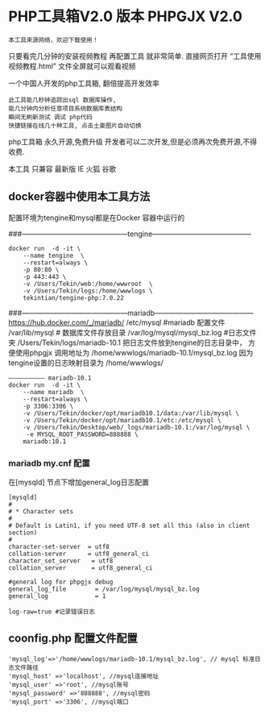 # PHP工具箱V2.0 版本 PHPGJX V2.0


    本工具来源网络，欢迎下载使用！

只要看完几分钟的安装视频教程 再配置工具 就非常简单.
直接网页打开   “工具使用视频教程.html”  文件全屏就可以观看视频


一个中国人开发的php工具箱, 翻倍提高开发效率

    此工具能几秒钟追踪出sql 数据库操作, 
    能几分钟内分析任意项目系统数据库表结构
    瞬间无刷新测试 调试 php代码
    快捷链接在线几十种工具, 点击土豪图片自动切换

php工具箱 永久开源,免费升级
开发者可以二次开发,但是必须再次免费开源,不得收费.


本工具 只兼容 最新版  IE 火狐 谷歌

## docker容器中使用本工具方法
配置环境为tengine和mysql都是在Docker 容器中运行的

###———————————————tengine——————————————

	docker run  -d -it \
		--name tengine  \
		--restart=always \
		-p 80:80 \
		-p 443:443 \
		-v /Users/Tekin/web:/home/wwwroot  \
		-v /Users/Tekin/logs:/home/wwwlogs \
		tekintian/tengine-php:7.0.22

###———————————————mariadb——————————————
	https://hub.docker.com/_/mariadb/
	/etc/mysql  #mariadb 配置文件
	/var/lib/mysql  # 数据库文件存放目录
	/var/log/mysql/mysql_bz.log #日志文件夹
	/Users/Tekin/logs/mariadb-10.1 
	把日志文件放到tengine的日志目录中， 方便使用phpgjx 调用地址为  /home/wwwlogs/mariadb-10.1/mysql_bz.log 因为tengine设置的日志映射目录为 /home/wwwlogs/

	—————————— mariadb-10.1
	docker run  -d -it \
		--name mariadb  \
		--restart=always \
		-p 3306:3306 \
		-v /Users/Tekin/docker/opt/mariadb10.1/data:/var/lib/mysql \
		-v /Users/Tekin/docker/opt/mariadb10.1/etc:/etc/mysql \
		-v /Users/Tekin/Desktop/web/_logs/mariadb-10.1:/var/log/mysql \
		 -e MYSQL_ROOT_PASSWORD=888888 \
		mariadb:10.1


### mariadb my.cnf 配置
在[mysqld] 节点下增加general_log日志配置

	[mysqld]
	#
	# * Character sets
	# 
	# Default is Latin1, if you need UTF-8 set all this (also in client section)
	#
	character-set-server  = utf8 
	collation-server      = utf8_general_ci 
	character_set_server   = utf8 
	collation_server       = utf8_general_ci 

	#general log for phpgjx debug
	general_log_file        = /var/log/mysql/mysql_bz.log
	general_log             = 1

	log-raw=true #记录错误日志

## coonfig.php 配置文件配置

	'mysql_log'=>'/home/wwwlogs/mariadb-10.1/mysql_bz.log', // mysql 标准日志文件路径			
    'mysql_host' =>'localhost', //mysql连接地址
	'mysql_user' =>'root', //mysql账号
	'mysql_password' =>'888888', //mysql密码
	'mysql_port' =>'3306', //mysql端口	


